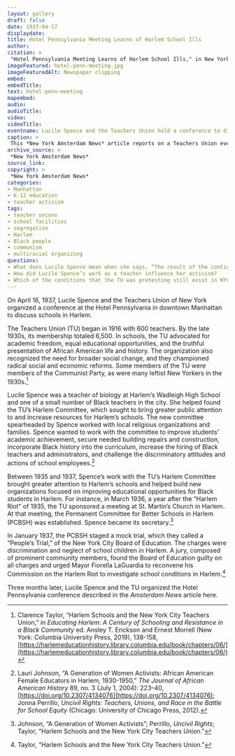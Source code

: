 ```yaml
--- 
layout: gallery
draft: false
date: 1937-04-17
displaydate: 
title: Hotel Pennsylvania Meeting Learns of Harlem School Ills
author: 
citation: >
 "Hotel Pennsylvania Meeting Learns of Harlem School Ills," in New York City Civil Rights History Project, Accessed: [Month Day, Year], https://nyccivilrightshistory.org/site-preview/topics/black-latina-women/lucile-spence/hotel-penn-meeting.
imageFeatured: hotel-penn-meeting.jpg
imageFeaturedAlt: Newspaper clipping
embed: 
embedTitle: 
text: hotel-penn-meeting
mapembed: 
audio: 
audioTitle: 
video: 
videoTitle: 
eventname: Lucile Spence and the Teachers Union hold a conference to discuss schools in Harlem.
caption: >
 This *New York Amsterdam News* article reports on a Teachers Union event focused on racism and inequality in Harlem schools.
archive_source: >
 *New York Amsterdam News*
source_link: 
copyright: >
 *New York Amsterdam News*
categories: 
- Manhattan
- K-12 education
- teacher activism
tags: 
- teacher unions
- school facilities 
- segregation
- Harlem
- Black people
- communism 
- multiracial organizing
questions: 
- What does Lucile Spence mean when she says, “The result of the continued neglect of this group in the heart of New York presents a challenging situation for the educator who sees the fruits of such neglect?” What other comments by Spence or others in the article stand out to you? 
- How did Lucile Spence’s work as a teacher influence her activism?
- Which of the conditions that the TU was protesting still exist in NYC schools today?
--- 
```


On April 16, 1937, Lucile Spence and the Teachers Union of New York organized a conference at the Hotel Pennsylvania in downtown Manhattan to discuss schools in Harlem.

The Teachers Union (TU) began in 1916 with 600 teachers. By the late 1930s, its membership totaled 6,500. In schools, the TU advocated for academic freedom, equal educational opportunities, and the truthful presentation of African American life and history. The organization also recognized the need for broader social change, and they championed radical social and economic reforms. Some members of the TU were members of the Communist Party, as were many leftist New Yorkers in the 1930s.[^1]  

Lucile Spence was a teacher of biology at Harlem’s Wadleigh High School and one of a small number of Black teachers in the city. She helped found the TU’s Harlem Committee, which sought to bring greater public attention to and increase resources for Harlem’s schools. The new committee spearheaded by Spence worked with local religious organizations and families. Spence wanted to work with the committee to improve students’ academic achievement, secure needed building repairs and construction, incorporate Black history into the curriculum, increase the hiring of Black teachers and administrators, and challenge the discriminatory attitudes and actions of school employees.[^2]  

Between 1935 and 1937, Spence’s work with the TU’s Harlem Committee brought greater attention to Harlem’s schools and helped build new organizations focused on improving educational opportunities for Black students in Harlem. For instance, in March 1936, a year after the “Harlem Riot" of 1935, the TU sponsored a meeting at St. Martin’s Church in Harlem. At that meeting, the Permanent Committee for Better Schools in Harlem (PCBSH) was established. Spence became its secretary.[^3]  

In January 1937, the PCBSH staged a mock trial, which they called a “People’s Trial,” of the New York City Board of Education. The charges were discrimination and neglect of school children in Harlem. A jury, composed of prominent community members, found the Board of Education guilty on all charges and urged Mayor Fiorella LaGuardia to reconvene his Commission on the Harlem Riot to investigate school conditions in Harlem.[^4]

Three months later, Lucile Spence and the TU organized the Hotel Pennsylvania conference described in the *Amsterdam News* article here.

[^1]: Clarence Taylor, “Harlem Schools and the New York City Teachers Union,” in *Educating Harlem: A Century of Schooling and Resistance in a Black Community* ed. Ansley T. Erickson and Ernest Morrell (New York: Columbia University Press, 2019), 138-158, [https://harlemeducationhistory.library.columbia.edu/book/chapters/06/](https://harlemeducationhistory.library.columbia.edu/book/chapters/06/)

[^2]: Lauri Johnson, “A Generation of Women Activists: African American Female Educators in Harlem, 1930-1950,” *The Journal of African American History* 89, no. 3 (July 1, 2004): 223–40, [https://doi.org/10.2307/4134076](https://doi.org/10.2307/4134076); Jonna Perrillo, *Uncivil Rights: Teachers, Unions, and Race in the Battle for School Equity* (Chicago: University of Chicago Press, 2012).

[^3]: Johnson, “A Generation of Women Activists”; Perrillo,  *Uncivil Rights*; Taylor, “Harlem Schools and the New York City Teachers Union.”  

[^4]: Taylor, “Harlem Schools and the New York City Teachers Union.”  
